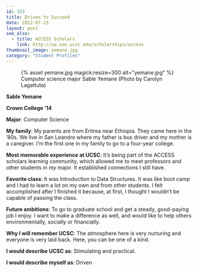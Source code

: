 ```yaml
---
id: 333
title: Driven to Succeed
date: 2012-07-23
layout: post
see_also:
  - title: ACCESS Scholars
    link: http://ua.soe.ucsc.edu/scholarships/access
thumbnail_image: yemane.jpg
category: "Student Profiles"
---
```

<figure class="inline-image right">
{% asset yemane.jpg magick:resize=300 alt="yemane.jpg" %}<figcaption>Computer science major Sable Yemane (Photo by Carolyn Lagattuta)</figcaption></figure>

**Sable Yemane**

**Crown College ’14**

**Major**: Computer Science

**My family**: My parents are from Eritrea near Ethiopia. They came here in the ’80s. We live in San Leandro where my father is bus driver and my mother is a caregiver. I’m the first one in my family to go to a four-year college.

**Most memorable experience at UCSC**: It’s being part of the ACCESS scholars learning community, which allowed me to meet professors and other students in my major. It established connections I still have.

**Favorite class**: It was Introduction to Data Structures. It was like boot camp and I had to learn a lot on my own and from other students. I felt accomplished after I finished it because, at first, I thought I wouldn’t be capable of passing the class.

**Future ambitions**: To go to graduate school and get a steady, good-paying job I enjoy. I want to make a difference as well, and would like to help others environmentally, socially or financially.

**Why I will remember UCSC**: The atmosphere here is very nurturing and everyone is very laid back. Here, you can be one of a kind.

**I would describe UCSC as**: Stimulating and practical.

**I would describe myself as**: Driven
